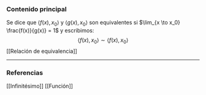 ### Contenido principal

Se dice que $\langle f(x), x_0 \rangle$ y $\langle g(x), x_0 \rangle$ son equivalentes si $\lim_{x \to x_0} \frac{f(x)}{g(x)} = 1$ y escribimos:
$$ \langle f(x), x_0 \rangle \sim \langle f(x), x_0 \rangle$$
[[Relación de equivalencia]]

--- 
### Referencias

[[Infinitésimo]]
[[Función]]